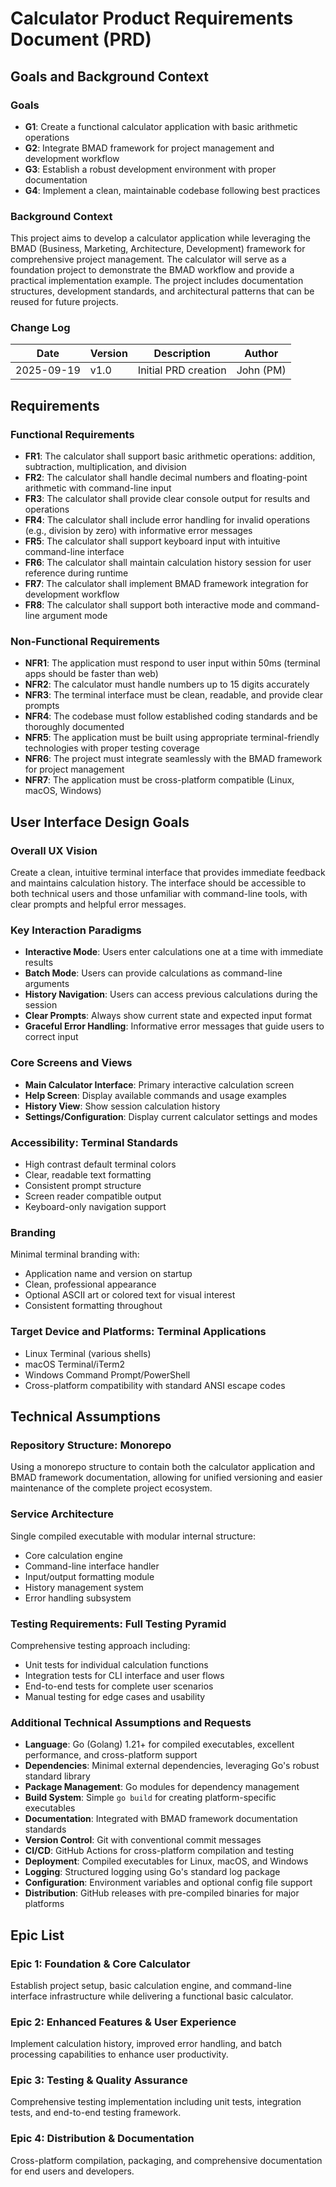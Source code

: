 # Calculator Product Requirements Document (PRD)

## Goals and Background Context

### Goals
- **G1**: Create a functional calculator application with basic arithmetic operations
- **G2**: Integrate BMAD framework for project management and development workflow
- **G3**: Establish a robust development environment with proper documentation
- **G4**: Implement a clean, maintainable codebase following best practices

### Background Context
This project aims to develop a calculator application while leveraging the BMAD (Business, Marketing, Architecture, Development) framework for comprehensive project management. The calculator will serve as a foundation project to demonstrate the BMAD workflow and provide a practical implementation example. The project includes documentation structures, development standards, and architectural patterns that can be reused for future projects.

### Change Log
| Date | Version | Description | Author |
|------|---------|-------------|---------|
| 2025-09-19 | v1.0 | Initial PRD creation | John (PM) |

## Requirements

### Functional Requirements
- **FR1**: The calculator shall support basic arithmetic operations: addition, subtraction, multiplication, and division
- **FR2**: The calculator shall handle decimal numbers and floating-point arithmetic with command-line input
- **FR3**: The calculator shall provide clear console output for results and operations
- **FR4**: The calculator shall include error handling for invalid operations (e.g., division by zero) with informative error messages
- **FR5**: The calculator shall support keyboard input with intuitive command-line interface
- **FR6**: The calculator shall maintain calculation history session for user reference during runtime
- **FR7**: The calculator shall implement BMAD framework integration for development workflow
- **FR8**: The calculator shall support both interactive mode and command-line argument mode

### Non-Functional Requirements
- **NFR1**: The application must respond to user input within 50ms (terminal apps should be faster than web)
- **NFR2**: The calculator must handle numbers up to 15 digits accurately
- **NFR3**: The terminal interface must be clean, readable, and provide clear prompts
- **NFR4**: The codebase must follow established coding standards and be thoroughly documented
- **NFR5**: The application must be built using appropriate terminal-friendly technologies with proper testing coverage
- **NFR6**: The project must integrate seamlessly with the BMAD framework for project management
- **NFR7**: The application must be cross-platform compatible (Linux, macOS, Windows)

## User Interface Design Goals

### Overall UX Vision
Create a clean, intuitive terminal interface that provides immediate feedback and maintains calculation history. The interface should be accessible to both technical users and those unfamiliar with command-line tools, with clear prompts and helpful error messages.

### Key Interaction Paradigms
- **Interactive Mode**: Users enter calculations one at a time with immediate results
- **Batch Mode**: Users can provide calculations as command-line arguments
- **History Navigation**: Users can access previous calculations during the session
- **Clear Prompts**: Always show current state and expected input format
- **Graceful Error Handling**: Informative error messages that guide users to correct input

### Core Screens and Views
- **Main Calculator Interface**: Primary interactive calculation screen
- **Help Screen**: Display available commands and usage examples
- **History View**: Show session calculation history
- **Settings/Configuration**: Display current calculator settings and modes

### Accessibility: Terminal Standards
- High contrast default terminal colors
- Clear, readable text formatting
- Consistent prompt structure
- Screen reader compatible output
- Keyboard-only navigation support

### Branding
Minimal terminal branding with:
- Application name and version on startup
- Clean, professional appearance
- Optional ASCII art or colored text for visual interest
- Consistent formatting throughout

### Target Device and Platforms: Terminal Applications
- Linux Terminal (various shells)
- macOS Terminal/iTerm2
- Windows Command Prompt/PowerShell
- Cross-platform compatibility with standard ANSI escape codes

## Technical Assumptions

### Repository Structure: Monorepo
Using a monorepo structure to contain both the calculator application and BMAD framework documentation, allowing for unified versioning and easier maintenance of the complete project ecosystem.

### Service Architecture
Single compiled executable with modular internal structure:
- Core calculation engine
- Command-line interface handler
- Input/output formatting module
- History management system
- Error handling subsystem

### Testing Requirements: Full Testing Pyramid
Comprehensive testing approach including:
- Unit tests for individual calculation functions
- Integration tests for CLI interface and user flows
- End-to-end tests for complete user scenarios
- Manual testing for edge cases and usability

### Additional Technical Assumptions and Requests
- **Language**: Go (Golang) 1.21+ for compiled executables, excellent performance, and cross-platform support
- **Dependencies**: Minimal external dependencies, leveraging Go's robust standard library
- **Package Management**: Go modules for dependency management
- **Build System**: Simple `go build` for creating platform-specific executables
- **Documentation**: Integrated with BMAD framework documentation standards
- **Version Control**: Git with conventional commit messages
- **CI/CD**: GitHub Actions for cross-platform compilation and testing
- **Deployment**: Compiled executables for Linux, macOS, and Windows
- **Logging**: Structured logging using Go's standard log package
- **Configuration**: Environment variables and optional config file support
- **Distribution**: GitHub releases with pre-compiled binaries for major platforms

## Epic List

### Epic 1: Foundation & Core Calculator
Establish project setup, basic calculation engine, and command-line interface infrastructure while delivering a functional basic calculator.

### Epic 2: Enhanced Features & User Experience
Implement calculation history, improved error handling, and batch processing capabilities to enhance user productivity.

### Epic 3: Testing & Quality Assurance
Comprehensive testing implementation including unit tests, integration tests, and end-to-end testing framework.

### Epic 4: Distribution & Documentation
Cross-platform compilation, packaging, and comprehensive documentation for end users and developers.